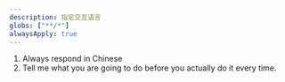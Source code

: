 ```yaml
---
description: 指定交互语言
globs: ["**/*"] 
alwaysApply: true
---
```


1. Always respond in Chinese
2.  Tell me what you are going to do before you actually do it every time. 